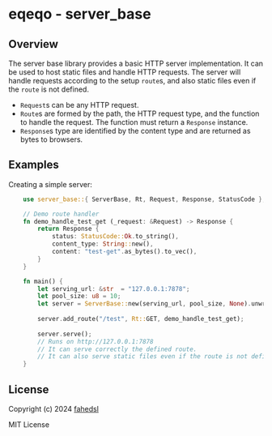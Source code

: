 # eqeqo - server_base

## Overview
The server base library provides a basic HTTP server implementation. It can be used to host static files and handle HTTP requests.
The server will handle requests according to the setup `route`s, and also static files even if the `route` is not defined.

+ `Request`s can be any HTTP request.
+ `Route`s are formed by the path, the HTTP request type, and the function to handle the request. The function must return a `Response` instance.
+ `Response`s type are identified by the content type and are returned as bytes to browsers.


## Examples

Creating a simple server:

```rust
	use server_base::{ ServerBase, Rt, Request, Response, StatusCode };

	// Demo route handler
	fn demo_handle_test_get (_request: &Request) -> Response {
		return Response {
			status: StatusCode::Ok.to_string(),
			content_type: String::new(),
			content: "test-get".as_bytes().to_vec(),
		}
	}

	fn main() {
		let serving_url: &str  = "127.0.0.1:7878";
		let pool_size: u8 = 10;
		let server = ServerBase::new(serving_url, pool_size, None).unwrap();
	
		server.add_route("/test", Rt::GET, demo_handle_test_get);
	
		server.serve();
		// Runs on http://127.0.0.1:7878
		// It can serve correctly the defined route.
		// It can also serve static files even if the route is not defined.
	}
```

## License

Copyright (c) 2024 [fahedsl](https://gitlab.com/fahedsl)

MIT License
